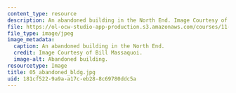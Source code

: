 ```yaml
---
content_type: resource
description: An abandoned building in the North End. Image Courtesy of Bill Massaquoi.
file: https://ol-ocw-studio-app-production.s3.amazonaws.com/courses/11-945-springfield-studio-fall-2005/181cf5229a9aa17ceb288c69780ddc5a_05_abandoned_bldg.jpg
file_type: image/jpeg
image_metadata:
  caption: An abandoned building in the North End.
  credit: Image Courtesy of Bill Massaquoi.
  image-alt: Abandoned building.
resourcetype: Image
title: 05_abandoned_bldg.jpg
uid: 181cf522-9a9a-a17c-eb28-8c69780ddc5a
---
```

